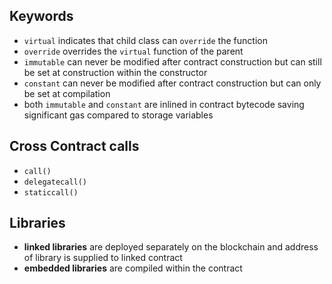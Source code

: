 ## Keywords 
- `virtual` indicates that child class can `override` the function
- `override` overrides the `virtual` function of the parent
- `immutable` can never be modified after contract construction but can still be set at construction within the constructor
- `constant` can never be modified after contract construction but can only be set at compilation
- both `immutable` and `constant` are inlined in contract bytecode saving significant gas compared to storage variables

## Cross Contract calls
- `call()`
- `delegatecall()`
- `staticcall()`

## Libraries 
- **linked libraries** are deployed separately on the blockchain and address of library is supplied to linked contract
- **embedded libraries** are compiled within the contract

